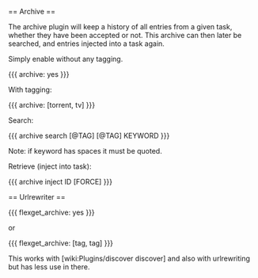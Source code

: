 == Archive ==

The archive plugin will keep a history of all entries from a given task, whether they have been accepted or not. This archive can then later be searched, and entries injected into a task again.


Simply enable without any tagging.

{{{
archive: yes
}}}

With tagging:

{{{
archive: [torrent, tv]
}}}

Search:

{{{
archive search [@TAG] [@TAG] KEYWORD
}}}

Note: if keyword has spaces it must be quoted.

Retrieve (inject into task):

{{{
archive inject ID [FORCE]
}}}

== Urlrewriter ==

{{{
flexget_archive: yes
}}}

or

{{{
flexget_archive: [tag, tag]
}}}

This works with [wiki:Plugins/discover discover] and also with urlrewriting but has less use in there.
